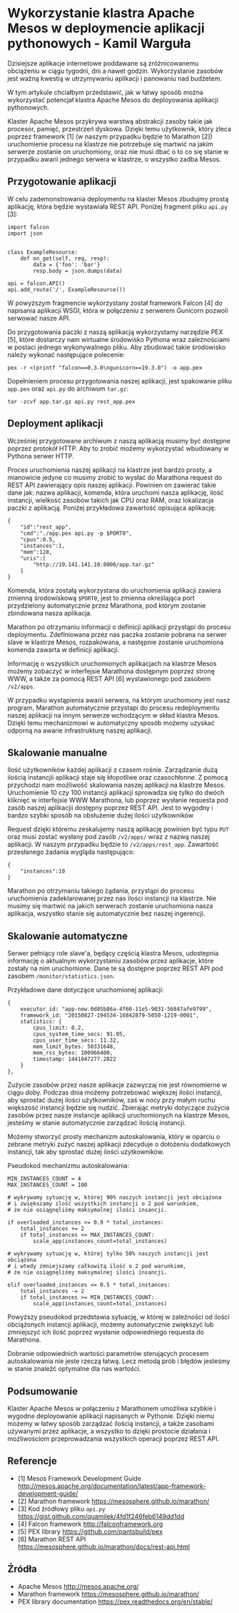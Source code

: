 # Wykorzystanie klastra Apache Mesos w deploymencie aplikacji pythonowych - Kamil Warguła

Dzisiejsze aplikacje internetowe poddawane są zróżnicowanemu obciążeniu w
ciągu tygodni, dni a nawet godzin. Wykorzystanie zasobów jest ważną kwestią
w utrzymywaniu aplikacji i panowaniu nad budżetem.

W tym artykule chciałbym przedstawić, jak w łatwy sposób można wykorzystać
potencjał klastra Apache Mesos do deployowania aplikacji pythonowych.

Klaster Apache Mesos przykrywa warstwą abstrakcji zasoby takie jak
procesor, pamięć, przestrzeń dyskowa. Dzięki temu użytkownik, który
zleca poprzez framework [1] (w naszym przypadku będzie to Marathon [2])
uruchomienie procesu na klastrze nie potrzebuje się martwić na jakim
serwerze zostanie on uruchomiony, oraz nie musi dbać o to co się stanie
w przypadku awarii jednego serwera w klastrze, o wszystko zadba Mesos.

## Przygotowanie aplikacji

W celu zademonstrowania deploymentu na klaster Mesos zbudujmy prostą
aplikację, która będzie wystawiała REST API. Poniżej
fragment pliku `api.py` [3]:

    import falcon
    import json


    class ExampleResource:
        def on_get(self, req, resp):
            data = {'foo': 'bar'}
            resp.body = json.dumps(data)

    api = falcon.API()
    api.add_route('/', ExampleResource())

W powyższym fragmencie wykorzystany został framework Falcon [4]
do napisania aplikacji WSGI, która w połączeniu z serwerem Gunicorn pozwoli
serwować nasze API.

Do przygotowania paczki z naszą aplikacją wykorzystamy narzędzie PEX [5],
które dostarczy nam wirtualne środowisko Pythona wraz zależnościami w
postaci jednego wykonywalnego pliku. Aby zbudować takie środowisko należy
wykonać następujące polecenie:

    pex -r <(printf "falcon==0.3.0\ngunicorn==19.3.0") -o app.pex

Dopełnieniem procesu przygotowania naszej aplikacji, jest spakowanie
pliku `app.pex` oraz `api.py` do archiwum `tar.gz`:

    tar -zcvf app.tar.gz api.py rest_app.pex


## Deployment aplikacji

Wcześniej przygotowane archiwum z naszą aplikacją musimy być dostępne
poprzez protokół HTTP. Aby to zrobić możemy wykorzystać wbudowany w Pythona
serwer HTTP.

Proces uruchomienia naszej aplikacji na klastrze jest bardzo prosty,
a mianowicie jedyne co musimy zrobić to wysłać do Marathona request do REST API
zawierający opis naszej aplikacji. Powinien on zawierać takie dane jak:
nazwa aplikacji, komenda, która uruchomi nasza aplikację, ilość instancji,
wielkość zasobów takich jak CPU oraz RAM, oraz lokalizacja paczki z aplikacją.
Poniżej przykładowa zawartość opisująca aplikację:

    {
        "id":"rest_app",
        "cmd":"./app.pex api.py -p $PORT0",
        "cpus":0.5,
        "instances":1,
        "mem":128,
        "uris":[
            "http://10.141.141.10:8000/app.tar.gz"
        ]
    }

Komenda, która zostałą wykorzystana do uruchomienia aplikacji zawiera
zmienną środowiskową `$PORT0`, jest to zmienna określająca port przydzielony
automatycznie przez Marathona, pod którym zostanie zbindowana nasza aplikacja.

Marathon po otrzymaniu informacji o definicji aplikacji przystąpi do procesu
deploymentu. Zdefiniowana przez nas paczka zostanie pobrana na serwer
slave w klastrze Mesos, rozpakowana, a następnie zostanie uruchomiona komenda
zawarta w definicji aplikacji.

Informację o wszystkich uruchomionych aplikacjach na klastrze Mesos możemy
zobaczyć w interfejsie Marathona dostępnym poprzez stronę WWW,
a także za pomocą REST API [6] wystawionego pod zasobem `/v2/apps`.

W przypadku wystąpienia awarii serwera, na którym uruchomiony jest nasz program,
Marathon automatycznie przystapi do procesu redeploymentu naszej aplikacji na
innym serwerze wchodzącym w skład klastra Mesos. Dzięki temu mechanizmowi
w automatyczny sposób możemy uzyskać odporną na awarie infrastrukturę
naszej aplikacji.

## Skalowanie manualne

Ilość użytkowników każdej aplikacji z czasem rośnie. Zarządzanie dużą ilością
instancjii aplikacji staje się kłopotliwe oraz czasochłonne.
Z pomocą przychodzi nam możliwość skalowania naszej aplikacji na klastrze
Mesos. Uruchomienie 10 czy 100 instancji aplikacji sprowadza się tylko do dwóch
kliknięć w interfejsie WWW Marathona, lub poprzez wysłanie requesta pod
zasób naszej aplikacjii dostępny poprzez REST API. Jest to wygodny i bardzo
szybki sposób na obsłużenie dużej ilości użytkowników

Request dzięki któremu zeskalujemy naszą aplikację powinien być typu `PUT`
oraz musi zostać wysłany pod zasób `/v2/apps/` wraz z nazwą naszej aplikacji.
W naszym przypadku będzie to `/v2/apps/rest_app`.
Zawartość przesłanego żadania wygląda następująco:

    {
        "instances":10
    }

Marathon po otrzymaniu takiego żądania, przystąpi do procesu uruchomienia
zadeklarowanej przez nas ilości instancji na klastrze. Nie musimy się martwić
na jakich serwerach zostanie uruchomiona nasza aplikacja, wszystko stanie się
automatycznie bez naszej ingerencji.

## Skalowanie automatyczne

Serwer pełniący role slave'a, będący częścią klastra Mesos, udostepnia informację
o aktualnym wykorzystaniu zasobów przez aplikacje, które zostały na nim
uruchomione. Dane te są dostępne poprzez REST API pod zasobem
`/monitor/statistics.json`.

Przykładowe dane dotyczące uruchomionej aplikacji:

    {
        executor_id: "app-new.0d85b86a-4f60-11e5-9031-56847afe9799",
        framework_id: "20150827-194534-16842879-5050-1219-0001",
        statistics: {
            cpus_limit: 0.2,
            cpus_system_time_secs: 91.05,
            cpus_user_time_secs: 11.32,
            mem_limit_bytes: 50331648,
            mem_rss_bytes: 100966400,
            timestamp: 1441047277.2822
        }
    },

Zużycie zasobów przez nasze aplikacje zazwyczaj nie jest równomierne w ciągu
doby. Podczas dnia możemy potrzebować większej ilości instancji, aby sprostać
dużej ilości użytkowników, zaś w nocy przy małym ruchu większość instancji
będzie się nudzić. Zbierając metryki dotyczące zużycia zasobów przez nasze
instancje aplikacji uruchomionych na klastrze Mesos, jesteśmy w stanie
automatycznie zarządzać ilością instancji.

Możemy stworzyć prosty mechanizm autoskalowania, który w oparciu o zebrane
metryki zużyć naszej aplikacji zdecyduje o dołożeniu dodatkowych instancji,
tak aby sprostać dużej ilości użytkowników.

Pseudokod mechanizmu autoskalowania:

    MIN_INSTANCES_COUNT = 4
    MAX_INSTANCES_COUNT = 100

    # wykrywamy sytuację w, której 90% naszych instancji jest obciążona
    # i zwiększamy ilość wszystkich instancji o 2 pod warunkiem,
    # że nie osiągnęliśmy maksymalnej ilości insancji.

    if overloaded_instances >= 0.9 * total_instances:
        total_instances += 2
        if total_instances <= MAX_INSTANCES_COUNT:
            scale_app(instances_count=total_instances)

    # wykrywamy sytuację w, której tylko 50% naszych instancji jest obciążona
    # i wtedy zmniejszamy całkowitą ilość o 2 pod warunkiem,
    # że nie osiągnęliśmy maksymalnej ilości insancji.

    elif overloaded_instances <= 0.5 * total_instances:
        total_instances -= 2
        if total_instances >= MIN_INSTANCES_COUNT:
            scale_app(instances_count=total_instances)

Powyższy pseudokod przedstawia sytuację, w której w zależności od ilości
obciążonych instancji aplikacji, możemy automatycznie zwiększyć lub zmniejszyć
ich ilość poprzez wysłanie odpowiedniego requesta do Marathona.

Dobranie odpowiednich wartości parametrów sterujących procesem
autoskalowania nie jeste rzeczą łatwą. Lecz metodą prób i błędów jesteśmy
w stanie znaleźć optymalne dla nas wartości.


## Podsumowanie

Klaster Apache Mesos w połączeniu z Marathonem umożliwa szybkie i wygodne
deployowanie aplikacji napisanych w Pythonie. Dzięki niemu możemy w łatwy
sposób zarządzać ilością instancji, a także zasobami używanymi przez
aplikacje, a wszystko to dzięki prostocie działania i możliwościom
przeprowadzania wszystkich operacji poprzez REST API.


## Referencje

* [1] Mesos Framework Development Guide http://mesos.apache.org/documentation/latest/app-framework-development-guide/
* [2] Marathon framework https://mesosphere.github.io/marathon/
* [3] Kod źródłowy pliku `api.py` https://gist.github.com/quamilek/4fd1f246feb6149dd1dd
* [4] Falcon framework http://falconframework.org
* [5] PEX library https://github.com/pantsbuild/pex
* [6] Marathon REST API https://mesosphere.github.io/marathon/docs/rest-api.html

## Źródła

* Apache Mesos http://mesos.apache.org/
* Marathon framework https://mesosphere.github.io/marathon/
* PEX library documentation https://pex.readthedocs.org/en/stable/
